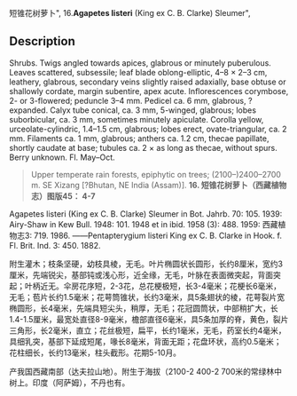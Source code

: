 短锥花树萝卜",
16.**Agapetes listeri** (King ex C. B. Clarke) Sleumer",

## Description
Shrubs. Twigs angled towards apices, glabrous or minutely puberulous. Leaves scattered, subsessile; leaf blade oblong-elliptic, 4–8 × 2–3 cm, leathery, glabrous, secondary veins slightly raised adaxially, base obtuse or shallowly cordate, margin subentire, apex acute. Inflorescences corymbose, 2- or 3-flowered; peduncle 3–4 mm. Pedicel ca. 6 mm, glabrous, ?expanded. Calyx tube conical, ca. 3 mm, 5-winged, glabrous; lobes suborbicular, ca. 3 mm, sometimes minutely apiculate. Corolla yellow, urceolate-cylindric, 1.4–1.5 cm, glabrous; lobes erect, ovate-triangular, ca. 2 mm. Filaments ca. 1 mm, glabrous; anthers ca. 1.2 cm, thecae papillate, shortly caudate at base; tubules ca. 2 × as long as thecae, without spurs. Berry unknown. Fl. May–Oct.

> Upper temperate rain forests, epiphytic on trees; (2100–)2400–2700 m. SE Xizang [?Bhutan, NE India (Assam)].
**16. 短锥花树萝卜（西藏植物志）图版45： 4-7**

Agapetes listeri (King ex C. B. Clarke) Sleumer in Bot. Jahrb. 70: 105. 1939: Airy-Shaw in Kew Bull. 1948: 101. 1948 et in ibid. 1958 (3): 488. 1959: 西藏植物志3: 719. 1986. ——Pentapterygium listeri King ex C. B. Clarke in Hook. f. Fl. Brit. Ind. 3: 450. 1882.

附生灌木；枝条坚硬，幼枝具棱，无毛。叶片椭圆状长圆形，长约8厘米，宽约3厘米，先端锐尖，基部钝或浅心形，近全缘，无毛，叶脉在表面微突起，背面突起；叶柄近无。伞房花序短，2-3花，总花梗极短，长3-4毫米；花梗长6毫米，无毛；苞片长约1.5毫米；花萼筒锥状，长约3毫米，具5条翅状的棱，花萼裂片宽椭圆形，长4毫米，先端具短尖头，稍厚，无毛；花冠圆筒状，中部稍扩大，长1.4-1.5厘米，最宽处直径8-9毫米，檐部直径6毫米，具5条加厚的脊，黄色，裂片三角形，长2毫米，直立；花丝极短，扁平，长约1毫米，无毛，药室长约4毫米，具细乳突，基部下延成短尾，喙长8毫米，背面无距；花盘环状，高约0.5毫米；花柱细长，长约13毫米，柱头截形。花期5-10月。

产我国西藏南部（达夫拉山地）。附生于海拔（2100-2 400-2 700米的常绿林中树上。印度（阿萨姆），不丹也有。
